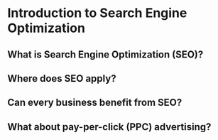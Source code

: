 # Introduction to Search Engine Optimization

## What is Search Engine Optimization (SEO)?

## Where does SEO apply?

## Can every business benefit from SEO?

## What about pay-per-click (PPC) advertising?
